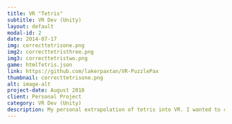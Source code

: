```yaml
---
title: VR "Tetris"
subtitle: VR Dev (Unity)
layout: default
modal-id: 2
date: 2014-07-17
img: correcttetrisone.png
img2: correcttetristhree.png
img3: correcttetristwo.png
game: htmlTetris.json
link: https://github.com/lakerpaxtan/VR-PuzzlePax
thumbnail: correcttetrisone.png
alt: image-alt
project-date: August 2018
client: Personal Project
category: VR Dev (Unity)
description: My personal extrapolation of tetris into VR. I wanted to challenge myself to complete a full VR game in Unity and this is the result. You can clear blocks from either horizontal or vertical planes, and all hold, drop, and difficulty functionality is present. Performance mode is also available for slower computers at the cost of visual fidelity. Designed for Vive Pro, but works with Microsoft Mixed Reality Headsets and the Oculus Go.
---
```

